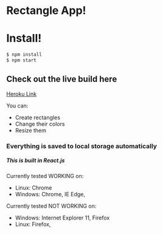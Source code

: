 # Rectangle App!

# Install!
```sh
$ npm install
$ npm start
```
## Check out the live build here

[Heroku Link](https://rectangle-app.herokuapp.com/)

You can:
  - Create rectangles
  - Change their colors
  - Resize them
 
### Everything is saved to local storage automatically
##### This is built in React.js


Currently tested WORKING on:
  - Linux: Chrome
  - Windows: Chrome, IE Edge, 

Currently tested NOT WORKING on:
 - Windows: Internet Explorer 11, Firefox
 - Linux: Firefox,
 
